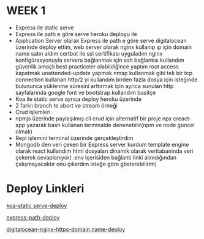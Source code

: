 <h1>WEEK 1</h1>

- Express ile static serve
- Express ile path e göre serve heroku deployu ile
- Application Server olarak Express ile path e göre serve digitalocean üzerinde deploy ettim, web server olarak nginx kullanıp ıp için domain name satın aldım certbot ile ssl sertifikası uyguladım nginx konfigürasyonuyla servera bağlanmak için ssh bağlantısı kullandım güvenlik amaçlı best practiceler olabildiğince yaptım root access kapatmak unattended-update yapmak nmap kullanmak gibi tek bir tcp connection kullanan http/2 yi kullandım birden fazla dosya için isteğinde bulununca yüklenme süresini arttırmak için ayrıca sunulan http sayfalarında google font ve bootstrap kullandım basitçe
- Koa ile static serve ayrıca deploy heroku üzerinde
- 2 farklı branch te abort ve stream örneği
- Crud işlemleri
- npmjs üzerinde paylaşılmış cli crud için alternatif bir proje npx creact-app yazarak bash kullanan terminalde denenebilir(npm ve node güncel olmalı)
- Repl işlemini terminal üzerinde gerçekleştirdim
- Mongodb den veri çeken bir Express server kurdum template engine olarak react kullandım html dosyaları dinamik olarak veritabanında veri çekerek cevaplanıyor( .env içerisiden bağlantı linki alınıdığından çalışmayacaktır onu çıkardım isteğe göre gösterebilirim)

<h1>Deploy Linkleri</h1>

[koa-static serve-deploy](https://koadeploy.herokuapp.com/)

[express-path-deploy](https://express-deploy-patika.herokuapp.com/)

[digitalocean-nginx-https-domain name-deploy](https://ozgencdev.me/)
